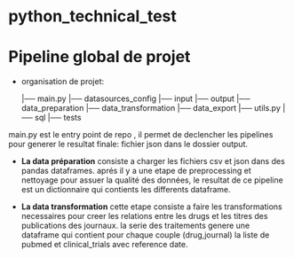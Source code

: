 # python_technical_test


# Pipeline global de projet

- organisation de projet:

    |── main.py
    |── datasources_config
    |── input
    |── output
    |── data_preparation
    |── data_transformation
    |── data_export
    |── utils.py
    |── sql
    |── tests

main.py est le entry point de repo , il permet de declencher les pipelines pour generer le resultat finale: fichier json dans le dossier output.

- **La data préparation**  consiste a charger les fichiers csv et json dans des pandas dataframes. aprés il y a une etape de preprocessing et nettoyage pour assuer la qualité des données, le resultat de ce pipeline est un dictionnaire qui contients les differents dataframe.

- **La data transformation** cette etape consiste a faire les transformations necessaires pour creer les relations entre les drugs et les titres des publications des journaux. la serie des traitements genere une dataframe qui contient pour chaque couple (drug,journal) la liste de pubmed et clinical_trials avec reference date.

